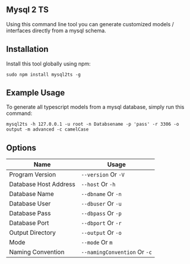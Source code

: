 ## Mysql 2 TS
Using this command line tool you can generate customized models / interfaces directly from a mysql schema.

## Installation
Install this tool globally using npm:
```
sudo npm install mysql2ts -g
```

## Example Usage
To generate all typescript models from a mysql database, simply run this command:
```
mysql2ts -h 127.0.0.1 -u root -n Databsename -p 'pass' -r 3306 -o output -m advanced -c camelCase
```

## Options

|  Name  | Usage |
|---|---|
| Program Version  | `--version` Or `-V`  |
| Database Host Address  | `--host` Or `-h`  |
| Database Name | `--dbname` Or `-n` |
| Database User | `--dbuser` Or `-u` |
| Database Pass | `--dbpass` Or `-p` |
| Database Port | `--dbport` Or `-r` |
| Output Directory | `--output` Or `-o` |
| Mode | `--mode` Or `m` |
| Naming Convention | `--namingConvention` Or `-c` |